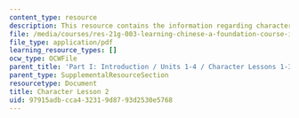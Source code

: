 ```yaml
---
content_type: resource
description: This resource contains the information regarding character lesson 2.
file: /media/courses/res-21g-003-learning-chinese-a-foundation-course-in-mandarin-spring-2011/97915adbcca432319d8793d2530e5768_MITRES_21G_003S11_char02.pdf
file_type: application/pdf
learning_resource_types: []
ocw_type: OCWFile
parent_title: 'Part I: Introduction / Units 1-4 / Character Lessons 1-3'
parent_type: SupplementalResourceSection
resourcetype: Document
title: Character Lesson 2
uid: 97915adb-cca4-3231-9d87-93d2530e5768
---
```

